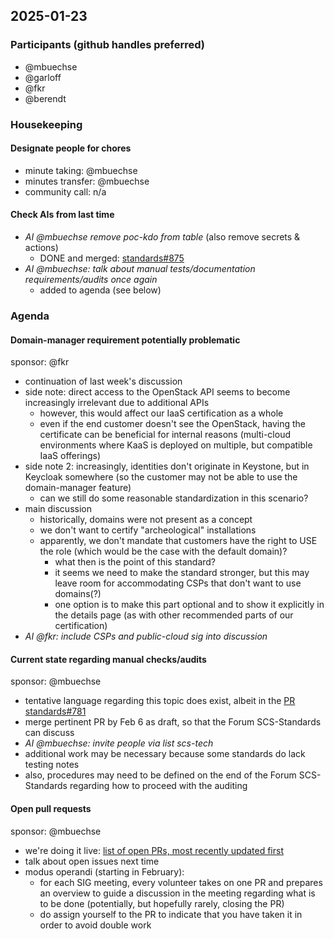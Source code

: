## 2025-01-23

### Participants (github handles preferred)

- @mbuechse
- @garloff
- @fkr
- @berendt

### Housekeeping

#### Designate people for chores

- minute taking: @mbuechse
- minutes transfer: @mbuechse
- community call: n/a

#### Check AIs from last time

- _AI @mbuechse remove poc-kdo from table_ (also remove secrets & actions)
  - DONE and merged: [standards#875](https://github.com/SovereignCloudStack/standards/pull/875)
- _AI @mbuechse: talk about manual tests/documentation requirements/audits once again_
  - added to agenda (see below)

### Agenda

#### Domain-manager requirement potentially problematic

sponsor: @fkr

- continuation of last week's discussion
- side note: direct access to the OpenStack API seems to become increasingly irrelevant due to additional APIs
    - however, this would affect our IaaS certification as a whole
    - even if the end customer doesn't see the OpenStack, having the certificate can be beneficial for internal reasons (multi-cloud environments where KaaS is deployed on multiple, but compatible IaaS offerings)
- side note 2: increasingly, identities don't originate in Keystone, but in Keycloak somewhere (so the customer may not be able to use the domain-manager feature)
    - can we still do some reasonable standardization in this scenario?
- main discussion
    - historically, domains were not present as a concept
    - we don't want to certify "archeological" installations
    - apparently, we don't mandate that customers have the right to USE the role (which would be the case with the default domain)?
        - what then is the point of this standard?
        - it seems we need to make the standard stronger, but this may leave room for accommodating CSPs that don't want to use domains(?)
        - one option is to make this part optional and to show it explicitly in the details page (as with other recommended parts of our certification)
- _AI @fkr: include CSPs and public-cloud sig into discussion_

#### Current state regarding manual checks/audits

sponsor: @mbuechse

- tentative language regarding this topic does exist, albeit in the [PR standards#781](https://github.com/SovereignCloudStack/standards/pull/781)
- merge pertinent PR by Feb 6 as draft, so that the Forum SCS-Standards can discuss
- _AI @mbuechse: invite people via list scs-tech_
- additional work may be necessary because some standards do lack testing notes
- also, procedures may need to be defined on the end of the Forum SCS-Standards regarding how to proceed with the auditing

#### Open pull requests

sponsor: @mbuechse

- we're doing it live: [list of open PRs, most recently updated first](https://github.com/SovereignCloudStack/standards/pulls?q=is%3Apr+is%3Aopen+sort%3Aupdated-desc)
- talk about open issues next time
- modus operandi (starting in February):
    - for each SIG meeting, every volunteer takes on one PR and prepares an overview to guide a discussion in the meeting regarding what is to be done (potentially, but hopefully rarely, closing the PR)
    - do assign yourself to the PR to indicate that you have taken it in order to avoid double work
